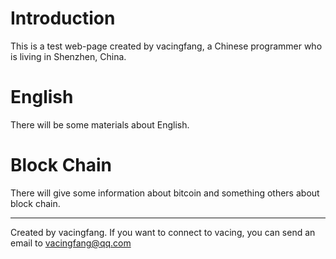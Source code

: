 # Introduction 

This is a test web-page created by vacingfang, a Chinese programmer who is living in Shenzhen, China.


# English

There will be some materials about English.


# Block Chain
There will give some information about bitcoin and something others about block chain.


--------------
Created by vacingfang.
If you want to connect to vacing, you can send an email to vacingfang@qq.com


